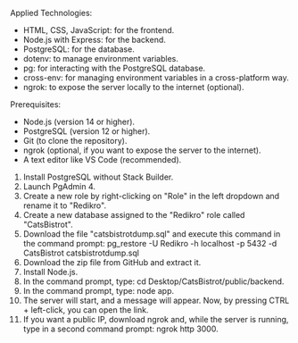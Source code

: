 Applied Technologies:

- HTML, CSS, JavaScript: for the frontend.
- Node.js with Express: for the backend.
- PostgreSQL: for the database.
- dotenv: to manage environment variables.
- pg: for interacting with the PostgreSQL database.
- cross-env: for managing environment variables in a cross-platform way.
- ngrok: to expose the server locally to the internet (optional).

Prerequisites:

- Node.js (version 14 or higher).
- PostgreSQL (version 12 or higher).
- Git (to clone the repository).
- ngrok (optional, if you want to expose the server to the internet).
- A text editor like VS Code (recommended).


1) Install PostgreSQL without Stack Builder.
2) Launch PgAdmin 4.
3) Create a new role by right-clicking on "Role" in the left dropdown and rename it to "Redikro".
4) Create a new database assigned to the "Redikro" role called "CatsBistrot".
5) Download the file "catsbistrotdump.sql" and execute this command in the command prompt: pg_restore -U Redikro -h localhost -p 5432 -d CatsBistrot catsbistrotdump.sql
6) Download the zip file from GitHub and extract it.
7) Install Node.js.
8) In the command prompt, type: cd Desktop/CatsBistrot/public/backend.
9) In the command prompt, type: node app.
10) The server will start, and a message will appear. Now, by pressing CTRL + left-click, you can open the link.
11) If you want a public IP, download ngrok and, while the server is running, type in a second command prompt: ngrok http 3000.

